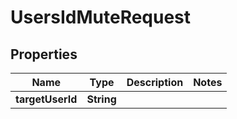 

# UsersIdMuteRequest


## Properties

Name | Type | Description | Notes
------------ | ------------- | ------------- | -------------
**targetUserId** | **String** |  | 




